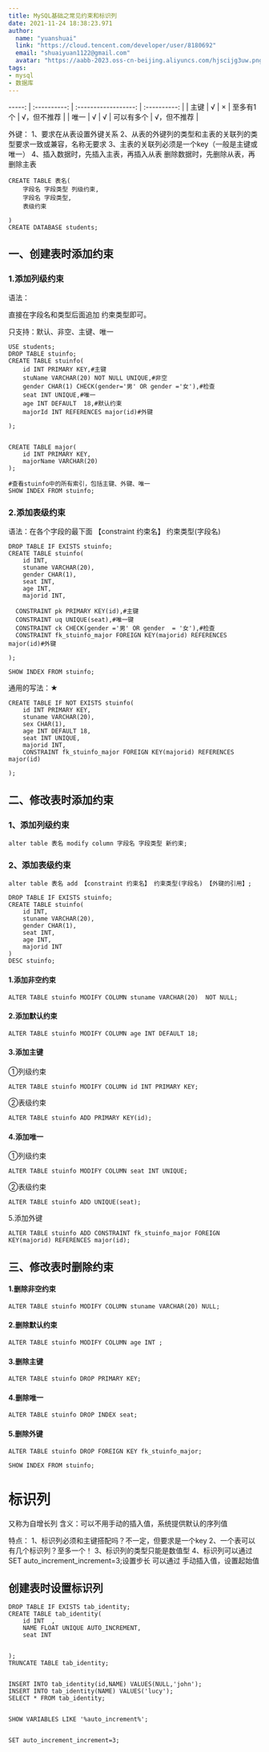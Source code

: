 ```yaml
---
title: MySQL基础之常见约束和标识列
date: 2021-11-24 18:38:23.971
author:
  name: "yuanshuai"
  link: "https://cloud.tencent.com/developer/user/8180692"
  email: "shuaiyuan1122@gmail.com"
  avatar: "https://aabb-2023.oss-cn-beijing.aliyuncs.com/hjscijg3uw.png"
tags: 
- mysql
- 数据库
---
```


-----: | :----------: | :------------------: | :----------: |
| 主键 |     √      |      ×       |      至多有1个       | √，但不推荐  |
| 唯一 |     √      |      √       |      可以有多个      | √，但不推荐  |

外键：
	1、要求在从表设置外键关系
	2、从表的外键列的类型和主表的关联列的类型要求一致或兼容，名称无要求
	3、主表的关联列必须是一个key（一般是主键或唯一）
	4、插入数据时，先插入主表，再插入从表
	删除数据时，先删除从表，再删除主表

```mysql
CREATE TABLE 表名(
	字段名 字段类型 列级约束,
	字段名 字段类型,
	表级约束

)
CREATE DATABASE students;
```

## 一、创建表时添加约束

### 1.添加列级约束

语法：

直接在字段名和类型后面追加 约束类型即可。

只支持：默认、非空、主键、唯一

```mysql
USE students;
DROP TABLE stuinfo;
CREATE TABLE stuinfo(
	id INT PRIMARY KEY,#主键
	stuName VARCHAR(20) NOT NULL UNIQUE,#非空
	gender CHAR(1) CHECK(gender='男' OR gender ='女'),#检查
	seat INT UNIQUE,#唯一
	age INT DEFAULT  18,#默认约束
	majorId INT REFERENCES major(id)#外键

);


CREATE TABLE major(
	id INT PRIMARY KEY,
	majorName VARCHAR(20)
);

#查看stuinfo中的所有索引，包括主键、外键、唯一
SHOW INDEX FROM stuinfo;
```

### 2.添加表级约束

语法：在各个字段的最下面
 【constraint 约束名】 约束类型(字段名) 

```mysql
DROP TABLE IF EXISTS stuinfo;
CREATE TABLE stuinfo(
	id INT,
	stuname VARCHAR(20),
	gender CHAR(1),
	seat INT,
	age INT,
	majorid INT,
	
  CONSTRAINT pk PRIMARY KEY(id),#主键
  CONSTRAINT uq UNIQUE(seat),#唯一键
  CONSTRAINT ck CHECK(gender ='男' OR gender  = '女'),#检查
  CONSTRAINT fk_stuinfo_major FOREIGN KEY(majorid) REFERENCES major(id)#外键

);

SHOW INDEX FROM stuinfo;
```

通用的写法：★

```mysql
CREATE TABLE IF NOT EXISTS stuinfo(
	id INT PRIMARY KEY,
	stuname VARCHAR(20),
	sex CHAR(1),
	age INT DEFAULT 18,
	seat INT UNIQUE,
	majorid INT,
	CONSTRAINT fk_stuinfo_major FOREIGN KEY(majorid) REFERENCES major(id)

);
```

## 二、修改表时添加约束

### 1、添加列级约束

```mysql
alter table 表名 modify column 字段名 字段类型 新约束;
```

### 2、添加表级约束

```mysql
alter table 表名 add 【constraint 约束名】 约束类型(字段名) 【外键的引用】;
```


```mysql
DROP TABLE IF EXISTS stuinfo;
CREATE TABLE stuinfo(
	id INT,
	stuname VARCHAR(20),
	gender CHAR(1),
	seat INT,
	age INT,
	majorid INT
)
DESC stuinfo;
```

#### 1.添加非空约束

```mysql
ALTER TABLE stuinfo MODIFY COLUMN stuname VARCHAR(20)  NOT NULL;
```

#### 2.添加默认约束

```mysql
ALTER TABLE stuinfo MODIFY COLUMN age INT DEFAULT 18;
```

#### 3.添加主键

①列级约束

```mysql
ALTER TABLE stuinfo MODIFY COLUMN id INT PRIMARY KEY;
```

②表级约束

```mysql
ALTER TABLE stuinfo ADD PRIMARY KEY(id);
```

#### 4.添加唯一

①列级约束

```mysql
ALTER TABLE stuinfo MODIFY COLUMN seat INT UNIQUE;
```

②表级约束

```mysql
ALTER TABLE stuinfo ADD UNIQUE(seat);
```

5.添加外键

```mysql
ALTER TABLE stuinfo ADD CONSTRAINT fk_stuinfo_major FOREIGN KEY(majorid) REFERENCES major(id); 
```

## 三、修改表时删除约束

#### 1.删除非空约束

```mysql
ALTER TABLE stuinfo MODIFY COLUMN stuname VARCHAR(20) NULL;
```

#### 2.删除默认约束

```mysql
ALTER TABLE stuinfo MODIFY COLUMN age INT ;
```

#### 3.删除主键

```mysql
ALTER TABLE stuinfo DROP PRIMARY KEY;
```

#### 4.删除唯一

```mysql
ALTER TABLE stuinfo DROP INDEX seat;
```

#### 5.删除外键

```mysql
ALTER TABLE stuinfo DROP FOREIGN KEY fk_stuinfo_major;

SHOW INDEX FROM stuinfo;
```

# 标识列

又称为自增长列
含义：可以不用手动的插入值，系统提供默认的序列值

特点：
1、标识列必须和主键搭配吗？不一定，但要求是一个key
2、一个表可以有几个标识列？至多一个！
3、标识列的类型只能是数值型
4、标识列可以通过 SET auto_increment_increment=3;设置步长
可以通过 手动插入值，设置起始值

## 创建表时设置标识列

```mysql
DROP TABLE IF EXISTS tab_identity;
CREATE TABLE tab_identity(
	id INT  ,
	NAME FLOAT UNIQUE AUTO_INCREMENT,
	seat INT 


);
TRUNCATE TABLE tab_identity;


INSERT INTO tab_identity(id,NAME) VALUES(NULL,'john');
INSERT INTO tab_identity(NAME) VALUES('lucy');
SELECT * FROM tab_identity;


SHOW VARIABLES LIKE '%auto_increment%';


SET auto_increment_increment=3;
```